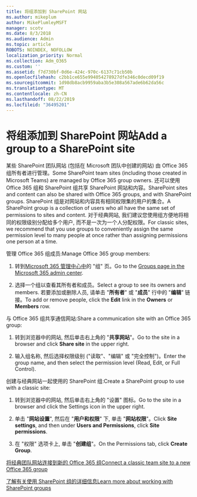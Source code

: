 ```yaml
---
title: 将组添加到 SharePoint 网站
ms.author: mikeplum
author: MikePlumleyMSFT
manager: scotv
ms.date: 8/3/2018
ms.audience: Admin
ms.topic: article
ROBOTS: NOINDEX, NOFOLLOW
localization_priority: Normal
ms.collection: Adm_O365
ms.custom: ''
ms.assetid: f7d730bf-0d6e-424c-970c-6137c71cb50b
ms.openlocfilehash: c2bb1ce655e994054278927dfe346c0decd09f19
ms.sourcegitcommit: 1d98db8acb9959aba3b5e308a567ade6b62da56c
ms.translationtype: MT
ms.contentlocale: zh-CN
ms.lasthandoff: 08/22/2019
ms.locfileid: "36495201"
---
```

# <a name="add-a-group-to-a-sharepoint-site"></a><span data-ttu-id="cf59e-102">将组添加到 SharePoint 网站</span><span class="sxs-lookup"><span data-stu-id="cf59e-102">Add a group to a SharePoint site</span></span>

<span data-ttu-id="cf59e-103">某些 SharePoint 团队网站 (包括在 Microsoft 团队中创建的网站) 由 Office 365 组所有者进行管理。</span><span class="sxs-lookup"><span data-stu-id="cf59e-103">Some SharePoint team sites (including those created in Microsoft Teams) are managed by Office 365 group owners.</span></span> <span data-ttu-id="cf59e-104">还可以使用 Office 365 组和 SharePoint 组共享 SharePoint 网站和内容。</span><span class="sxs-lookup"><span data-stu-id="cf59e-104">SharePoint sites and content can also be shared with Office 365 groups, and with SharePoint groups.</span></span> <span data-ttu-id="cf59e-105">SharePoint 组是对网站和内容具有相同权限集的用户的集合。</span><span class="sxs-lookup"><span data-stu-id="cf59e-105">A SharePoint group is a collection of users who all have the same set of permissions to sites and content.</span></span> <span data-ttu-id="cf59e-106">对于经典网站, 我们建议您使用组方便地将相同的权限级别分配给多个用户, 而不是一次为一个人分配权限。</span><span class="sxs-lookup"><span data-stu-id="cf59e-106">For classic sites, we recommend that you use groups to conveniently assign the same permission level to many people at once rather than assigning permissions one person at a time.</span></span>
  
<span data-ttu-id="cf59e-107">管理 Office 365 组成员:</span><span class="sxs-lookup"><span data-stu-id="cf59e-107">Manage Office 365 group members:</span></span>
  
1. <span data-ttu-id="cf59e-108">转到[Microsoft 365 管理中心中](https://portal.office.com/adminportal/home#/groups)的 "组" 页。</span><span class="sxs-lookup"><span data-stu-id="cf59e-108">Go to the [Groups page in the Microsoft 365 admin center](https://portal.office.com/adminportal/home#/groups).</span></span>
    
2. <span data-ttu-id="cf59e-109">选择一个组以查看其所有者和成员。</span><span class="sxs-lookup"><span data-stu-id="cf59e-109">Select a group to see its owners and members.</span></span> <span data-ttu-id="cf59e-110">若要添加或删除人员, 请单击 "**所有者**" 或 "**成员**" 行中的 "**编辑**" 链接。</span><span class="sxs-lookup"><span data-stu-id="cf59e-110">To add or remove people, click the **Edit** link in the **Owners** or **Members** row.</span></span> 
    
<span data-ttu-id="cf59e-111">与 Office 365 组共享通信网站:</span><span class="sxs-lookup"><span data-stu-id="cf59e-111">Share a communication site with an Office 365 group:</span></span>
  
1. <span data-ttu-id="cf59e-112">转到浏览器中的网站, 然后单击右上角的 "**共享网站**"。</span><span class="sxs-lookup"><span data-stu-id="cf59e-112">Go to the site in a browser and click **Share site** in the upper right.</span></span> 
    
2. <span data-ttu-id="cf59e-113">输入组名称, 然后选择权限级别 ("读取"、"编辑" 或 "完全控制")。</span><span class="sxs-lookup"><span data-stu-id="cf59e-113">Enter the group name, and then select the permission level (Read, Edit, or Full Control).</span></span>
    
<span data-ttu-id="cf59e-114">创建与经典网站一起使用的 SharePoint 组:</span><span class="sxs-lookup"><span data-stu-id="cf59e-114">Create a SharePoint group to use with a classic site:</span></span>
  
1. <span data-ttu-id="cf59e-115">转到浏览器中的网站, 然后单击右上角的 "设置" 图标。</span><span class="sxs-lookup"><span data-stu-id="cf59e-115">Go to the site in a browser and click the Settings icon in the upper right.</span></span>
    
2. <span data-ttu-id="cf59e-116">单击 "**网站设置**", 然后在 "**用户和权限**" 下, 单击 "**网站权限**"。</span><span class="sxs-lookup"><span data-stu-id="cf59e-116">Click **Site settings**, and then under **Users and Permissions**, click **Site permissions**.</span></span>
    
3. <span data-ttu-id="cf59e-117">在 "权限" 选项卡上, 单击 "**创建组**"。</span><span class="sxs-lookup"><span data-stu-id="cf59e-117">On the Permissions tab, click **Create Group**.</span></span>
    
[<span data-ttu-id="cf59e-118">将经典团队网站连接到新的 Office 365 组</span><span class="sxs-lookup"><span data-stu-id="cf59e-118">Connect a classic team site to a new Office 365 group</span></span>](https://go.microsoft.com/fwlink/?linkid=2008654)
  
[<span data-ttu-id="cf59e-119">了解有关使用 SharePoint 组的详细信息</span><span class="sxs-lookup"><span data-stu-id="cf59e-119">Learn more about working with SharePoint groups</span></span>](https://go.microsoft.com/fwlink/?linkid=874658)
  

